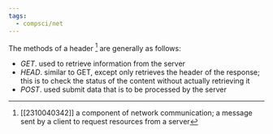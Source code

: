 ```yaml
---
tags:
  - compsci/net
---
```

The methods of a header [^1] are generally as follows:
- *GET*. used to retrieve information from the server
- *HEAD*. similar to GET, except only retrieves the header of the response; this is to check the status of the content without actually retrieving it
- *POST*. used submit data that is to be processed by the server

[^1]: [[2310040342]] a component of network communication; a message sent by a client to request resources from a server
